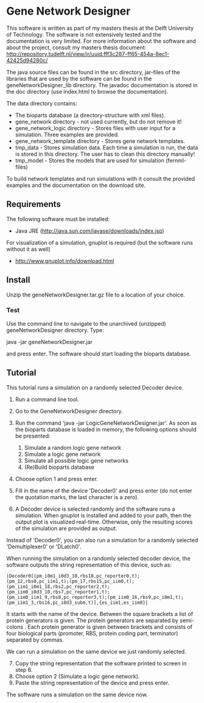 # Gene Network Designer

This software is written as part of my masters thesis at the Delft University
of Technology. The software is not extensively tested and the documentation is
very limited. For more information about the software and about the project,
consult my masters thesis document:
http://repository.tudelft.nl/view/ir/uuid:fff3c287-ff65-454a-8ec1-42425d94280c/

The java source files can be found in the src directory, jar-files of the
libraries that are used by the software can be found in the
geneNetworkDesigner_lib directory. The javadoc documentation is stored in the
doc directory (use index.html to browse the documentation).

The data directory contains:
- The bioparts database (a directory-structure with xml files).
- gene_network directory - not used currently, but do not remove it!
- gene_network_logic directory - Stores files with user input for a simulation. 
  Three examples are provided.
- gene_network_template directory - Stores gene network templates.
- tmp_data - Stores simulation data. Each time a simulation is run, the data is
  stored in this directory. The user has to clean this directory manually!
- tmp_model - Stores the models that are used for simulation (fernml-files)

To build network templates and run simulations with it consult the provided 
examples and the documentation on the download site.

## Requirements

The following software must be installed:
- Java JRE (http://java.sun.com/javase/downloads/index.jsp)

For visualization of a simulation, gnuplot is required (but the software
runs without it as well)
- http://www.gnuplot.info/download.html

## Install

Unzip the geneNetworkDesigner.tar.gz file to a location of your choice.

### Test

Use the command line to navigate to the unarchived (unzipped) 
geneNetworkDesigner directory. Type:

java -jar geneNetworkDesigner.jar

and press enter. The software should start loading the bioparts database.

## Tutorial

This tutorial runs a simulation on a randomly selected Decoder device. 

1. Run a command line tool.
2. Go to the GeneNetworkDesigner directory.
3. Run the command 'java -jar LogicGeneNetworkDesigner.jar'. As soon as the 
   bioparts database is loaded in memory, the following options should be 
   presented:
   
   1. Simulate a random logic gene network
   2. Simulate a logic gene network
   3. Simulate all possible logic gene networks
   4. (Re)Build bioparts database
   
4. Choose option 1 and press enter.
5. Fill in the name of the device 'Decoder0' and press enter (do not enter the
   quotation marks, the last character is a zero).
6. A Decoder device is selected randomly and the software runs a simulation. 
   When gnuplot is installed and added to your path, then the output plot is 
   visualized real-time. Otherwise, only the resulting scores of the simulation 
   are provided as output.

Instead of 'Decoder0', you can also run a simulation for a randomly selected
'Demultiplexer0' or 'DLatch0'.

When running the simulation on a randomly selected decoder device, the software
outputs the string representation of this device, such as:

    |Decoder0[(pm_i0m1_i0d3_10,rbs18,pc_reporter0,t);(pm_12,rbs0,pc_iim1,t);(pm_17,rbs15,pc_iim0,t);(pm_iim1_i0m1_18,rbs2,pc_reporter2,t);(pm_iim0_i0d3_10,rbs7,pc_reporter1,t);(pm_iim0_iim1_9,rbs8,pc_reporter3,t);(pm_iim0_16,rbs9,pc_i0m1,t);(pm_iim1_3,rbs16,pc_i0d3_subm,t)],{es_iim1,es_iim0}|

It starts with the name of the device. Between the square brackets a list of 
protein generators is given. The protein generators are separated by semi-colons
. Each protein generator is given between brackets and consists of four
biological parts (promoter, RBS, protein coding part, terminator) separated by 
commas.

We can run a simulation on the same device we just randomly selected.

7. Copy the string representation that the software printed to screen in step 6.
8. Choose option 2 (Simulate a logic gene network).
9. Paste the string representation of the device and press enter.

The software runs a simulation on the same device now.

